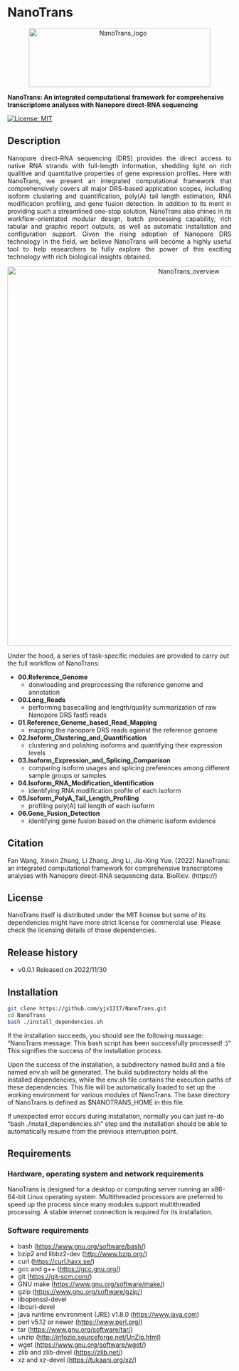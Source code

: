 # NanoTrans

<p align="center">
  <img src="https://github.com/yjx1217/NanoTrans/blob/main/NanoTrans.logo.png" alt="NanoTrans_logo" width="408" height="132"/>
</p>

**NanoTrans: An integrated computational framework for comprehensive transcriptome analyses with Nanopore direct-RNA sequencing**

[![License: MIT](https://img.shields.io/badge/License-MIT-yellow.svg)](https://opensource.org/licenses/MIT)

## Description
<div style="text-align: justify"> 
Nanopore direct-RNA sequencing (DRS) provides the direct access to native RNA strands with full-length information, shedding light on rich qualitive and quantitative properties of gene expression profiles. Here with NanoTrans, we present an integrated computational framework that comprehensively covers all major DRS-based application scopes, including isoform clustering and quantification, poly(A) tail length estimation, RNA modification profiling, and gene fusion detection. In addition to its merit in providing such a streamlined one-stop solution, NanoTrans also shines in its workflow-orientated modular design, batch processing capability, rich tabular and graphic report outputs, as well as automatic installation and configuration support. Given the rising adoption of Nanopore DRS technology in the field, we believe NanoTrans will become a highly useful tool to help researchers to fully explore the power of this exciting technology with rich biological insights obtained.
</div>

<p align="center">
  <img src="https://github.com/yjx1217/NanoTrans/blob/main/NanoTrans.overview.png" alt="NanoTrans_overview" width="800" height="851"/>
</p>

Under the hood, a series of task-specific modules are provided to carry out the full workflow of NanoTrans:

* **00.Reference_Genome**
  * donwloading and preprocessing the reference genome and annotation
* **00.Long_Reads**
  * performing basecalling and length/quality summarization of raw Nanopore DRS fast5 reads
* **01.Reference_Genome_based_Read_Mapping**
  * mapping the nanopore DRS reads against the reference genome
* **02.Isoform_Clustering_and_Quantification**
  * clustering and polishing isoforms and quantifying their expression levels
* **03.Isoform_Expression_and_Splicing_Comparison**
  * comparing isoform usages and splicing preferences among different sample groups or samples
* **04.Isoform_RNA_Modification_Identification**
  * identifying RNA modification profile of each isoform
* **05.Isoform_PolyA_Tail_Length_Profiling**
  * profiling poly(A) tail length of each isoform
* **06.Gene_Fusion_Detection**
  * identifying gene fusion based on the chimeric isoform evidence


## Citation
Fan Wang, Xinxin Zhang, Li Zhang, Jing Li, Jia-Xing Yue. (2022) NanoTrans: an integrated computational framework for comprehensive transcriptome analyses with Nanopore direct-RNA sequencing data. BioRxiv. (https://)


## License
NanoTrans itself is distributed under the MIT license but some of its dependencies might have more strict license for commercial use. Please check the licensing details of those dependencies.

## Release history
* v0.0.1 Released on 2022/11/30

## Installation
```sh
git clone https://github.com/yjx1217/NanoTrans.git
cd NanoTrans
bash ./install_dependencies.sh
```
If the installation succeeds, you should see the following massage:
“NanoTrans message: This bash script has been successfully processed! :)”
This signifies the success of the installation process. 

Upon the success of the installation, a subdirectory named build and a file named env.sh will be generated. The build subdirectory holds all the installed dependencies, while the env.sh file contains the execution paths of these dependencies. This file will be automatically loaded to set up the working environment for various modules of NanoTrans. The base directory of NanoTrans is defined as $NANOTRANS_HOME in this file.

If unexpected error occurs during installation, normally you can just re-do “bash ./install_dependencies.sh” step and the installation should be able to automatically resume from the previous interruption point. 


## Requirements
### Hardware, operating system and network requirements
NanoTrans is designed for a desktop or computing server running an x86-64-bit Linux operating system. Multithreaded processors are preferred to speed up the process since many modules support multithreaded processing. A stable internet connection is required for its installation. 

### Software requirements
* bash (https://www.gnu.org/software/bash/)
* bzip2 and libbz2-dev (http://www.bzip.org/)
* curl (https://curl.haxx.se/)
* gcc and g++ (https://gcc.gnu.org/)
* git (https://git-scm.com/)
* GNU make (https://www.gnu.org/software/make/)
* gzip (https://www.gnu.org/software/gzip/)
* libopenssl-devel
* libcurl-devel
* java runtime environment (JRE) v1.8.0 (https://www.java.com)
* perl v5.12 or newer (https://www.perl.org/)
* tar (https://www.gnu.org/software/tar/)
* unzip (http://infozip.sourceforge.net/UnZip.html)
* wget (https://www.gnu.org/software/wget/)
* zlib and zlib-devel (https://zlib.net/)
* xz and xz-devel (https://tukaani.org/xz/)

